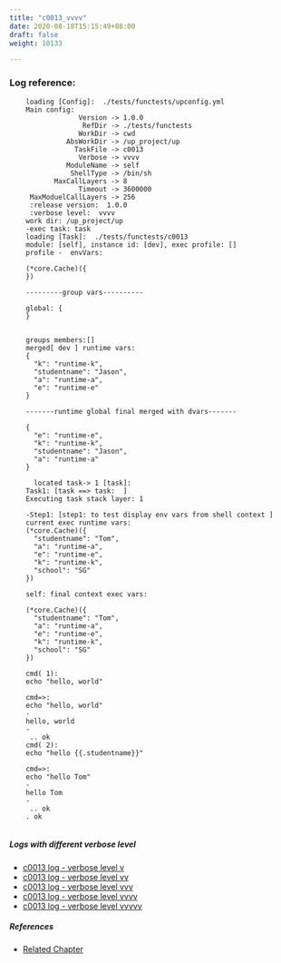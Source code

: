 ```yaml
---
title: "c0013_vvvv"
date: 2020-08-18T15:15:49+88:00
draft: false
weight: 10133

---
```


### Log reference: <no value>

```
    loading [Config]:  ./tests/functests/upconfig.yml
    Main config:
                 Version -> 1.0.0
                  RefDir -> ./tests/functests
                 WorkDir -> cwd
              AbsWorkDir -> /up_project/up
                TaskFile -> c0013
                 Verbose -> vvvv
              ModuleName -> self
               ShellType -> /bin/sh
           MaxCallLayers -> 8
                 Timeout -> 3600000
     MaxModuelCallLayers -> 256
     :release version:  1.0.0
     :verbose level:  vvvv
    work dir: /up_project/up
    -exec task: task
    loading [Task]:  ./tests/functests/c0013
    module: [self], instance id: [dev], exec profile: []
    profile -  envVars:
    
    (*core.Cache)({
    })
    
    ---------group vars----------
    
    global: {
    }
    
    
    groups members:[]
    merged[ dev ] runtime vars:
    {
      "k": "runtime-k",
      "studentname": "Jason",
      "a": "runtime-a",
      "e": "runtime-e"
    }
    
    -------runtime global final merged with dvars-------
    
    {
      "e": "runtime-e",
      "k": "runtime-k",
      "studentname": "Jason",
      "a": "runtime-a"
    }
    
      located task-> 1 [task]: 
    Task1: [task ==> task:  ]
    Executing task stack layer: 1
    
    -Step1: [step1: to test display env vars from shell context ]
    current exec runtime vars:
    (*core.Cache)({
      "studentname": "Tom",
      "a": "runtime-a",
      "e": "runtime-e",
      "k": "runtime-k",
      "school": "SG"
    })
    
    self: final context exec vars:
    
    (*core.Cache)({
      "studentname": "Tom",
      "a": "runtime-a",
      "e": "runtime-e",
      "k": "runtime-k",
      "school": "SG"
    })
    
    cmd( 1):
    echo "hello, world"
    
    cmd=>:
    echo "hello, world"
    -
    hello, world
    -
     .. ok
    cmd( 2):
    echo "hello {{.studentname}}"
    
    cmd=>:
    echo "hello Tom"
    -
    hello Tom
    -
     .. ok
    . ok
    
```

##### Logs with different verbose level
* [c0013 log - verbose level v](../../logs/c0013_v)
* [c0013 log - verbose level vv](../../logs/c0013_vv)
* [c0013 log - verbose level vvv](../../logs/c0013_vvv)
* [c0013 log - verbose level vvvv](../../logs/c0013_vvvv)
* [c0013 log - verbose level vvvvv](../../logs/c0013_vvvvv)

##### References
* [Related Chapter](../../vars/c0013)
